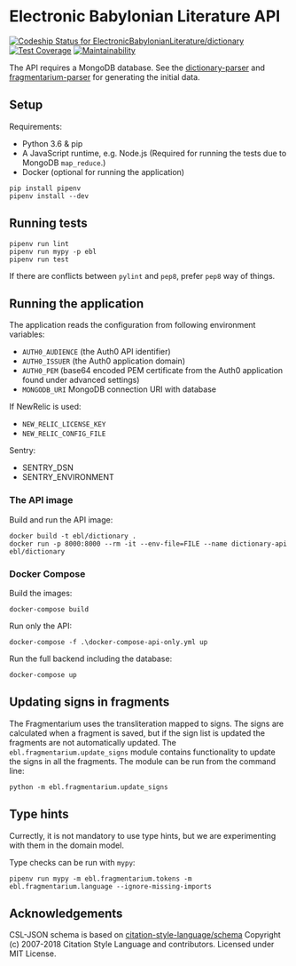 # Electronic Babylonian Literature API

[![Codeship Status for ElectronicBabylonianLiterature/dictionary](https://app.codeship.com/projects/6f47f4c0-454f-0136-5732-46084bd8d3ec/status?branch=master)](https://app.codeship.com/projects/291865)
[![Test Coverage](https://api.codeclimate.com/v1/badges/425c3968b768ccaa0cdd/test_coverage)](https://codeclimate.com/github/ElectronicBabylonianLiterature/dictionary/test_coverage)
[![Maintainability](https://api.codeclimate.com/v1/badges/425c3968b768ccaa0cdd/maintainability)](https://codeclimate.com/github/ElectronicBabylonianLiterature/dictionary/maintainability)

The API requires a MongoDB database. See the [dictionary-parser](https://github.com/ElectronicBabylonianLiterature/dictionary-parser) and [fragmentarium-parser](https://github.com/ElectronicBabylonianLiterature/fragmentarium-parser) for generating the initial data.

## Setup

Requirements:
- Python 3.6 & pip
- A JavaScript runtime, e.g. Node.js (Required for running the tests due to MongoDB `map_reduce`.)
- Docker (optional for running the application)

```
pip install pipenv
pipenv install --dev
```

## Running tests

```
pipenv run lint
pipenv run mypy -p ebl
pipenv run test
```

If there are conflicts between `pylint` and `pep8`, prefer `pep8` way of things.

## Running the application

The application reads the configuration from following environment variables: 
 - `AUTH0_AUDIENCE` (the Auth0 API identifier)
 - `AUTH0_ISSUER` (the Auth0 application domain)
 - `AUTH0_PEM` (base64 encoded PEM certificate from the Auth0 application found under advanced settings)
 - `MONGODB_URI` MongoDB connection URI with database
 
If NewRelic is used:
- `NEW_RELIC_LICENSE_KEY`
- `NEW_RELIC_CONFIG_FILE`

Sentry:
- SENTRY_DSN
- SENTRY_ENVIRONMENT

### The API image

Build and run the API image:
```
docker build -t ebl/dictionary . 
docker run -p 8000:8000 --rm -it --env-file=FILE --name dictionary-api ebl/dictionary
```

### Docker Compose

Build the images:
```
docker-compose build
```

Run only the API:
```
docker-compose -f .\docker-compose-api-only.yml up
``` 

Run the full backend including the database:
```
docker-compose up
```

## Updating signs in fragments

The Fragmentarium uses the transliteration mapped to signs. The signs are calculated when a fragment is saved,
but if the sign list is updated the fragments are not automatically updated. The `ebl.fragmentarium.update_signs`
module contains functionality to update the signs in all the fragments. The module can be run from the command line:
```
python -m ebl.fragmentarium.update_signs
```

## Type hints

Currectly, it is not mandatory to use type hints, but we are experimenting with them in the domain model.

Type checks can be run with `mypy`:
```
pipenv run mypy -m ebl.fragmentarium.tokens -m ebl.fragmentarium.language --ignore-missing-imports
```

## Acknowledgements

CSL-JSON schema is based on [citation-style-language/schema](https://github.com/citation-style-language/schema) Copyright (c) 2007-2018 Citation Style Language and contributors. Licensed under MIT License.
